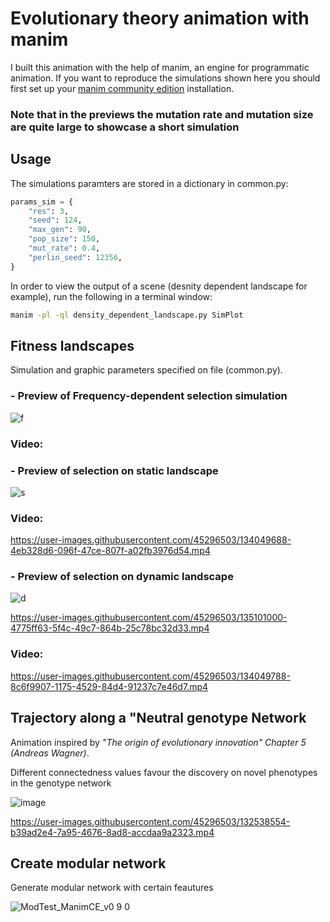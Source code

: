 # Evolutionary theory animation with manim

I built this animation with the help of manim, an engine for programmatic animation. If you want to reproduce the simulations shown here you should first set up your [manim community edition](https://github.com/ManimCommunity/manim/) installation.

### Note that in the previews the mutation rate and mutation size are quite large to showcase a short simulation


## Usage

The simulations paramters are stored in a dictionary in common.py:

```python
params_sim = {
    "res": 3,
    "seed": 124,
    "max_gen": 90,
    "pop_size": 150,
    "mut_rate": 0.4,
    "perlin_seed": 12356,
}

```

In order to view the output of a scene (desnity dependent landscape for example), run the following in a terminal window:

```sh
manim -pl -ql density_dependent_landscape.py SimPlot
```

## Fitness landscapes

Simulation and graphic parameters specified on file (common.py). 

### **- Preview of Frequency-dependent selection simulation**


![f](https://user-images.githubusercontent.com/45296503/134049588-59e9c0b9-1317-4e6c-b328-45bb33fc94d4.png)


### Video: 



### **- Preview of selection on static landscape**

![s](https://user-images.githubusercontent.com/45296503/134049673-300dfb29-4779-4259-8b54-c6ecd876fa5f.png)



### Video: 
https://user-images.githubusercontent.com/45296503/134049688-4eb328d6-096f-47ce-807f-a02fb3976d54.mp4



### **- Preview of selection on dynamic landscape**
![d](https://user-images.githubusercontent.com/45296503/134049706-5d4b5971-b972-463a-ad0f-abcd6cd0ea80.png)



https://user-images.githubusercontent.com/45296503/135101000-4775ff63-5f4c-49c7-864b-25c78bc32d33.mp4



### Video: 
https://user-images.githubusercontent.com/45296503/134049788-8c6f9907-1175-4529-84d4-91237c7e46d7.mp4



## **Trajectory along a "Neutral genotype Network**


Animation inspired by *"The origin of evolutionary innovation" Chapter 5 (Andreas Wagner)*.

Different connectedness values favour the discovery on novel phenotypes in the genotype network 

![image](https://user-images.githubusercontent.com/45296503/132538529-848b9e73-49eb-4b38-b77f-e72cce08c7ae.png)


https://user-images.githubusercontent.com/45296503/132538554-b39ad2e4-7a95-4676-8ad8-accdaa9a2323.mp4




## **Create modular network**

Generate modular network with certain feautures

![ModTest_ManimCE_v0 9 0](https://user-images.githubusercontent.com/45296503/129604123-0823977f-ee07-467f-b866-93a2b9f79055.png)
